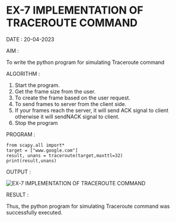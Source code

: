 # EX-7 IMPLEMENTATION OF TRACEROUTE COMMAND

DATE : 20-04-2023

AIM :

To write the python program for simulating Traceroute command

ALGORITHM :

1. Start the program.
2. Get the frame size from the user.
3. To create the frame based on the user request.
4. To send frames to server from the client side.
5. If your frames reach the server, it will send ACK signal to client
otherwise it will sendNACK signal to client.
6. Stop the program

PROGRAM :

```
from scapy.all import*
target = ["www.google.com"]
result, unans = traceroute(target,maxttl=32)
print(result,unans)

```

OUTPUT :

![EX-7 IMPLEMENTATION OF TRACEROUTE COMMAND](https://github.com/kannan0071/EX-7/assets/119641638/e5ba89ad-5d27-408e-9a43-3ee8bc011f8e)

RESULT :

Thus, the python program for simulating Traceroute command was successfully executed.


